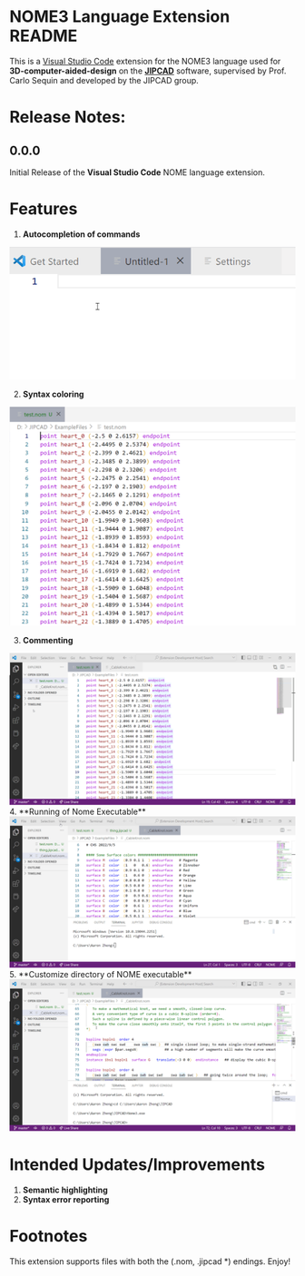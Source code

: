 # NOME3 Language Extension README

This is a [Visual Studio Code](https://code.visualstudio.com/) extension for the NOME3 language used for **3D-computer-aided-design** on the **[JIPCAD](https://jipcad.github.io/docs/)** software, supervised by Prof. Carlo Sequin and developed by the JIPCAD group.

# Release Notes:

## 0.0.0
Initial Release of the **Visual Studio Code** NOME language extension. 

# Features
1. **Autocompletion of commands** 
<img src="https://raw.githubusercontent.com/JIPCAD/JIPCAD-vs-code/master/images/autocompletion.gif">

2. **Syntax coloring**
<img src="https://raw.githubusercontent.com/JIPCAD/JIPCAD-vs-code/master/images/syntax_highlight.png">

3. **Commenting**
<img src="https://raw.githubusercontent.com/JIPCAD/JIPCAD-vs-code/master/images/toggle_block_comment.gif">
4. **Running of Nome Executable**
<img src="https://raw.githubusercontent.com/JIPCAD/JIPCAD-vs-code/master/images/run_nome.gif">
5. **Customize directory of NOME executable**
<img src="https://raw.githubusercontent.com/JIPCAD/JIPCAD-vs-code/master/images/remote_running.gif">

# Intended Updates/Improvements
1) **Semantic highlighting**
2) **Syntax error reporting**

# Footnotes
This extension supports files with both the (.nom, .jipcad $*$) endings. 
Enjoy!
